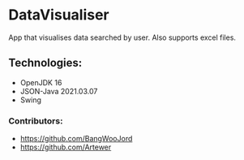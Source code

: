 # DataVisualiser

App that visualises data searched by user. Also supports excel files. 

## Technologies: 
  - OpenJDK 16
  - JSON-Java 2021.03.07
  - Swing 

### Contributors: 
  - https://github.com/BangWooJord
  - https://github.com/Artewer
